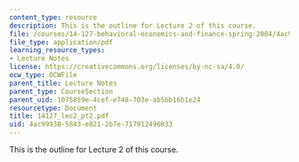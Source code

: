 ```yaml
---
content_type: resource
description: This is the outline for Lecture 2 of this course.
file: /courses/14-127-behavioral-economics-and-finance-spring-2004/4ac999385843e8212b7e717912496033_14127_lec2_pt2.pdf
file_type: application/pdf
learning_resource_types:
- Lecture Notes
license: https://creativecommons.org/licenses/by-nc-sa/4.0/
ocw_type: OCWFile
parent_title: Lecture Notes
parent_type: CourseSection
parent_uid: 1075859e-4cef-e748-703e-ab5bb16b1e24
resourcetype: Document
title: 14127_lec2_pt2.pdf
uid: 4ac99938-5843-e821-2b7e-717912496033
---
```

This is the outline for Lecture 2 of this course.